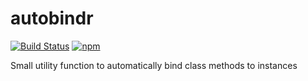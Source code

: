 # autobindr

[![Build Status](https://travis-ci.org/husa/autobindr.svg?branch=master)](https://travis-ci.org/husa/autobindr)
[![npm](https://img.shields.io/npm/v/autobindr.svg)](https://www.npmjs.com/package/autobindr)

Small utility function to automatically bind class methods to instances
